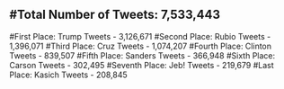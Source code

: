#Total Number of Tweets: 7,533,443 
---
#First Place: Trump Tweets - 3,126,671
#Second Place: Rubio Tweets - 1,396,071
#Third Place: Cruz Tweets - 1,074,207
#Fourth Place: Clinton Tweets - 839,507
#Fifth Place: Sanders Tweets - 366,948
#Sixth Place: Carson Tweets - 302,495
#Seventh Place: Jeb! Tweets - 219,679
#Last Place: Kasich Tweets - 208,845
